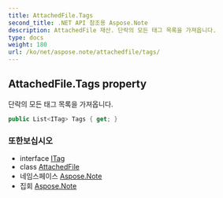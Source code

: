 ```yaml
---
title: AttachedFile.Tags
second_title: .NET API 참조용 Aspose.Note
description: AttachedFile 재산. 단락의 모든 태그 목록을 가져옵니다.
type: docs
weight: 180
url: /ko/net/aspose.note/attachedfile/tags/
---
```

## AttachedFile.Tags property

단락의 모든 태그 목록을 가져옵니다.

```csharp
public List<ITag> Tags { get; }
```

### 또한보십시오

* interface [ITag](../../itag/)
* class [AttachedFile](../)
* 네임스페이스 [Aspose.Note](../../attachedfile/)
* 집회 [Aspose.Note](../../../)


